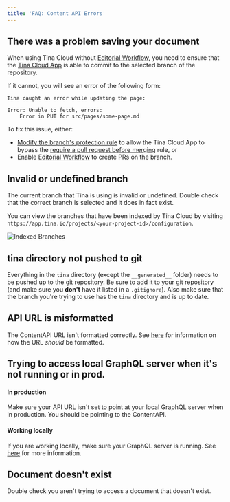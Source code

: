 ```yaml
---
title: 'FAQ: Content API Errors'
---
```


## There was a problem saving your document

When using Tina Cloud without [Editorial Workflow](/editorial-workflow), you need to ensure that the [Tina Cloud App](https://github.com/apps/tina-cloud-app) is able to commit to the selected branch of the repository.

If it cannot, you will see an error of the following form:

```text
Tina caught an error while updating the page:

Error: Unable to fetch, errors:
    Error in PUT for src/pages/some-page.md
```

To fix this issue, either:

- [Modify the branch's protection rule](https://docs.github.com/en/repositories/configuring-branches-and-merges-in-your-repository/managing-protected-branches/managing-a-branch-protection-rule#editing-a-branch-protection-rule) to allow the Tina Cloud App to bypass the [require a pull request before merging](https://docs.github.com/en/repositories/configuring-branches-and-merges-in-your-repository/managing-protected-branches/about-protected-branches#require-pull-request-reviews-before-merging) rule, or
- Enable [Editorial Workflow](/editorial-workflow) to create PRs on the branch.

## Invalid or undefined branch

The current branch that Tina is using is invalid or undefined. Double check that the correct branch is selected and it does in fact exist.

You can view the branches that have been indexed by Tina Cloud by visiting `https://app.tina.io/projects/<your-project-id>/configuration`.

![Indexed Branches](https://res.cloudinary.com/forestry-demo/image/upload/v1673277689/tina-io/docs/tina-cloud/Screen_Shot_2023-01-09_at_11.20.46_AM.png)

## tina directory not pushed to git

Everything in the `tina` directory (except the `__generated__` folder) needs to be pushed up to the git repository. Be sure to add it to your git repository (and make sure you **don't** have it listed in a `.gitignore`). Also make sure that the branch you're trying to use has the `tina` directory and is up to date.

## API URL is misformatted

The ContentAPI URL isn't formatted correctly. See [here](/docs/tina-cloud/overview/#enabling-tina-cloud-in-tinacms) for information on how the URL _should_ be formatted.

## Trying to access local GraphQL server when it's not running or in prod.

#### In production

Make sure your API URL isn't set to point at your local GraphQL server when in production. You should be pointing to the ContentAPI.

#### Working locally

If you are working locally, make sure your GraphQL server is running. See [here](/docs/graphql/cli/) for more information.

## Document doesn't exist

Double check you aren't trying to access a document that doesn't exist.
